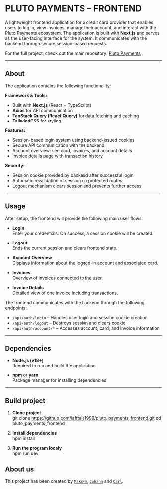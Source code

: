 # PLUTO PAYMENTS – FRONTEND
A lightweight frontend application for a credit card provider that enables users to log in, view invoices, manage their account, and interact with the Pluto Payments ecosystem. The application is built with **Next.js** and serves as the user-facing interface for the system. It communicates with the backend through secure session-based requests.  

For the full project, check out the main repository: [Pluto Payments](https://github.com/lafftale1999/pluto_payments)  

---

## About
The application contains the following functionality:  

**Framework & Tools:**  
- Built with **Next.js** (React + TypeScript)  
- **Axios** for API communication  
- **TanStack Query (React Query)** for data fetching and caching  
- **TailwindCSS** for styling  

**Features:**  
- Session-based login system using backend-issued cookies  
- Secure API communication with the backend  
- Account overview: see card, invoices, and account details  
- Invoice details page with transaction history  

**Security:**  
- Session cookie provided by backend after successful login  
- Automatic revalidation of session on protected routes  
- Logout mechanism clears session and prevents further access  

---

## Usage
After setup, the frontend will provide the following main user flows:  

- **Login**  
  Enter your credentials. On success, a session cookie will be created.  

- **Logout**  
  Ends the current session and clears frontend state.  

- **Account Overview**  
  Displays information about the logged-in account and associated card.  

- **Invoices**  
  Overview of invoices connected to the user.  

- **Invoice Details**  
  Detailed view of one invoice including transactions.  

The frontend communicates with the backend through the following endpoints:  

- `/api/auth/login` – Handles user login and session cookie creation  
- `/api/auth/logout` – Destroys session and clears cookie  
- `/api/auth/account/*` – Accesses account, card, and invoice information  

---

## Dependencies
- **Node.js (v18+)**  
  Required to run and build the application.  

- **npm** or **yarn**  
  Package manager for installing dependencies.  

---

## Build project
1. **Clone project**  
   git clone https://github.com/lafftale1999/pluto_payments_frontend.git
   cd pluto_payments_frontend

2. **Install dependencies**  
   npm install

3. **Run the program localy**  
   npm run dev

## About us
This project has been created by [`Maksym`](https://github.com/Zar000), [`Johann`](https://github.com/hager3737) and [`Carl`](https://github.com/lafftale1999).

